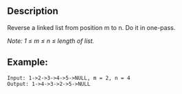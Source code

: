 ## Description

Reverse a linked list from position m to n. Do it in one-pass.

_Note: 1 ≤ m ≤ n ≤ length of list._

## Example:

```
Input: 1->2->3->4->5->NULL, m = 2, n = 4
Output: 1->4->3->2->5->NULL
```
